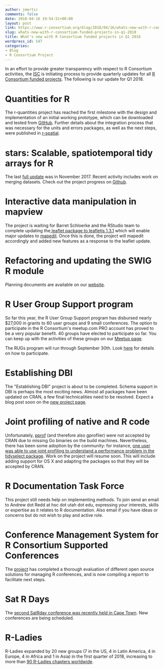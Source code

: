 ```yaml
---
author: jmertic
comments: false
date: 2018-04-16 19:54:51+00:00
layout: post
link: https://www.r-consortium.org/blog/2018/04/16/whats-new-with-r-consortium-funded-projects-in-q1-2018
slug: whats-new-with-r-consortium-funded-projects-in-q1-2018
title: What's new with R Consortium funded projects in Q1 2018
wordpress_id: 547
categories:
- Blog
- R Consortium Project
---
```


In an effort to provide greater transparency with respect to R Consortium activities, the [ISC](https://www.r-consortium.org/about/governance) is initiating process to provide quarterly updates for all [R Consortium funded projects](https://www.r-consortium.org/projects/awarded-projects). The following is our update for Q1 2018.


# Quantities for R


The r-quantities project has reached the first milestone with the design and implementation of an initial working prototype, which can be downloaded and tested from [GitHub](https://github.com/r-quantities/quantities). Further details about the integration process that was necessary for the units and errors packages, as well as the next steps, were published in [r-spatial](http://r-spatial.org/r/2018/03/01/quantities-first-prototype.html).


# stars: Scalable, spatiotemporal tidy arrays for R


The last [full update](https://www.r-spatial.org/r/2017/11/23/stars1.html) was in November 2017. Recent activity includes work on merging datasets. Check out the project progress on [Github](https://github.com/r-spatial/stars).


# Interactive data manipulation in mapview


The project is waiting for Barret Schloerke and the RStudio team to complete updating the[ leaflet package to leafletjs 1.3.1](https://rstudio.github.io/leaflet/) which will enable major updates to [mapedit](https://github.com/r-spatial/mapedit). Once this is done, the project will mapedit accordingly and added new features as a response to the leaflet update.


# Refactoring and updating the SWIG R module


Planning documents are available on our [website](https://richardbeare.github.io/RConsortiumSwig/).


# R User Group Support program


So far this year, the R User Group Support program has disbursed nearly $27,000 in grants to 60 user groups and 9 small conferences. The option to participate in the R Consortium's meetup.com PRO account has proved to be a very popular benefit. 40 groups have elected to participate so far. You can keep up with the activities of these groups on our [Meetup page](https://www.meetup.com/pro/r-user-groups/).

The RUGs program will run through September 30th. Look [here](https://www.r-consortium.org/projects/r-user-group-support-program) for details on how to participate.


# Establishing DBI


The "Establishing DBI" project is about to be completed. Schema support in DBI is perhaps the most exciting news. Almost all packages have been updated on CRAN, a few final technicalities need to be resolved. Expect a blog post soon on the [new project page](https://r-dbi.org).


# Joint profiling of native and R code


Unfortunately, [pprof](https://github.com/r-prof/r-pprof) (and therefore also gprofiler) were not accepted by CRAN due to missing Go binaries on the build machines. Nevertheless, there has been some adoption by the community: for instance, [one user was able to use joint profiling to understand a performance problem in the tidyselect package](https://github.com/tidyverse/tidyselect/issues/56). Work on the project will resume soon. This will include adding support for OS X and adapting the packages so that they will be accepted by CRAN.


# R Documentation Task Force


This project still needs help on implementing methods. To join send an email to Andrew dot Redd at hsc dot utah dot edu, expressing your interests, skills or expertise as it relates to R documentation. Also email if you have ideas or concerns but do not wish to play and active role.


# Conference Management System for R Consortium Supported Conferences


The [project](https://hturner.github.io/conf-management-proposal/conference-management-proposal.html) has completed a thorough evaluation of different open source solutions for managing R conferences, and is now compiling a report to facilitate next steps.


# Sat R Days


The [second SatRday conference was recently held in Cape Town](https://capetown2018.satrdays.org/). New conferences are being scheduled.


# R-Ladies


R-Ladies expanded by 20 new groups (7 in the US, 4 in Latin America, 4 in Europe, 4 in Africa and 1 in Asia) in the first quarter of 2018, increasing to more than [90 R-Ladies chapters worldwide](https://rladies.org/).


